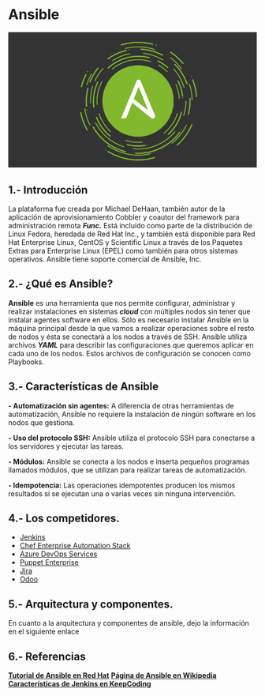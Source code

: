 # Ansible

![image](img/ansible.png)

## 1.- Introducción 

La plataforma fue creada por Michael DeHaan, también autor de la aplicación de aprovisionamiento Cobbler y coautor del framework para administración remota ***Func.*** Está incluido como parte de la distribución de Linux Fedora, heredada de Red Hat Inc., y también está disponible para Red Hat Enterprise Linux, CentOS y Scientific Linux a través de los Paquetes Extras para Enterprise Linux (EPEL) como también para otros sistemas operativos. Ansible tiene soporte comercial de Ansible, Inc.


## 2.- ¿Qué es Ansible? 

**Ansible** es una herramienta que nos permite configurar, administrar y realizar instalaciones en
sistemas ***cloud*** con múltiples nodos sin tener que instalar agentes software en ellos. Sólo es
necesario instalar Ansible en la máquina principal desde la que vamos a realizar operaciones sobre
el resto de nodos y ésta se conectará a los nodos a través de SSH.
Ansible utiliza archivos ***YAML*** para describir las configuraciones que queremos aplicar en cada uno
de los nodos. Estos archivos de configuración se conocen como Playbooks.

## 3.- Características de Ansible 

**- Automatización sin agentes:** A diferencia de otras herramientas de automatización, Ansible no requiere la instalación de ningún software en los nodos que gestiona.

**- Uso del protocolo SSH:** Ansible utiliza el protocolo SSH para conectarse a los servidores y ejecutar las tareas.

**- Módulos:** Ansible se conecta a los nodos e inserta pequeños programas llamados módulos, que se utilizan para realizar tareas de automatización.

**- Idempotencia:** Las operaciones idempotentes producen los mismos resultados si se ejecutan una o varias veces sin ninguna intervención.

## 4.- Los competidores. 

* [Jenkins](/documentos/jekins.md)
* [Chef Enterprise Automation Stack](/documentos/chef.md)
* [Azure DevOps Services](/documentos/azure.md)
* [Puppet Enterprise](/documentos/puppets.md)
* [Jira](/documentos/jira.md)
* [Odoo](/documentos/odoo.md)


## 5.- Arquitectura y componentes. 

En cuanto a la arquitectura y componentes de ansible, dejo la información en el siguiente enlace


## 6.- Referencias
[**Tutorial de Ansible en Red Hat**](https://www.redhat.com/es/topics/automation/learning-ansible-tutorial)
[**Página de Ansible en Wikipedia**](https://es.wikipedia.org/wiki/Ansible_(software))
[**Características de Jenkins en KeepCoding**](https://keepcoding.io/blog/cuales-son-las-caracteristicas-de-jenkins/)
